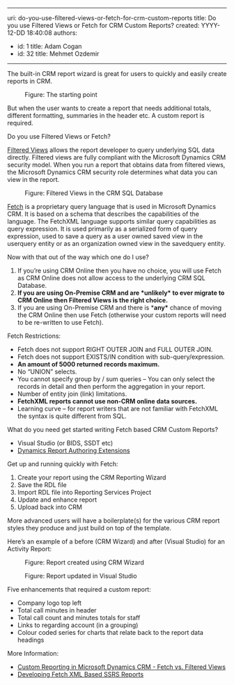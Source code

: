 

---
uri: do-you-use-filtered-views-or-fetch-for-crm-custom-reports
title: Do you use Filtered Views or Fetch for CRM Custom Reports?
created: YYYY-12-DD 18:40:08
authors:
  - id: 1
    title: Adam Cogan
  - id: 32
    title: Mehmet Ozdemir
---




<span class='intro'> <p>The built-in CRM report wizard is great for users to quickly and easily create reports in CRM.</p>
<dl class="image"><dt><img src="/PublishingImages/custom-reports-1.jpg" alt="" /></dt><dd>Figure&#58; The starting point</dd></dl> </span>

<p>But when the user wants to create a report that needs additional totals, different formatting, summaries in the header etc. A custom report is required.</p><p>Do you use Filtered Views or Fetch?</p><p><a href="http&#58;//msdn.microsoft.com/en-us/library/gg309722.aspx">Filtered Views</a>&#160;allows the report developer to query underlying SQL data directly. Filtered views are fully compliant with the Microsoft Dynamics CRM security model. When you run a report that obtains data from filtered views, the Microsoft Dynamics CRM security role determines what data you can view in the report.</p><dl class="image"><dt><img src="/PublishingImages/custom-reports-2.jpg" alt="" /></dt><dd>Figure&#58; Filtered Views in the CRM SQL Database</dd></dl><p><a href="http&#58;//technet.microsoft.com/en-us/library/bb928434.aspx">Fetch</a>&#160;is a proprietary query language that is used in Microsoft Dynamics CRM. It is based on a schema that describes the capabilities of the language. The FetchXML language supports similar query capabilities as query expression. It is used primarily as a serialized form of query expression, used to save a query as a user owned saved view in the userquery entity or as an organization owned view in the savedquery entity.</p><p>Now with that out of the way which one do I use?</p><ol><li>If you’re using CRM Online then you have no choice, you will use Fetch as CRM Online does not allow access to the underlying CRM SQL Database.</li><li><strong>If you are using On-Premise CRM and are *unlikely* to ever migrate to CRM Online then Filtered Views is the right choice.</strong></li><li>If you are using On-Premise CRM and there is *<strong>any*</strong>&#160;chance of moving the CRM Online then use Fetch (otherwise your custom reports will need to be re-written to use Fetch).</li></ol><p>Fetch Restrictions&#58;</p><ul class="ul1"><li>
      Fetch does not support RIGHT OUTER JOIN and FULL OUTER JOIN.</li><li>
      Fetch does not support EXISTS/IN condition with sub-query/expression.</li><li>
      <strong>An amount of 5000 returned records maximum.</strong></li><li>
      No “UNION” selects.</li><li>
      You cannot specify group by / sum queries – You can only select the records in detail and then perform the aggregation in your report.</li><li>
      Number of entity join (link) limitations.</li><li>
      <strong>FetchXML reports cannot use non-CRM online data sources.</strong></li><li>
      Learning curve – for report writers that are not familiar with FetchXML the syntax is quite different from SQL.</li></ul><p>What do you need get started writing Fetch based CRM Custom Reports?</p><ul class="ul1"><li>
      Visual Studio (or BIDS, SSDT etc)</li><li>
     <a href="http&#58;//www.microsoft.com/en-au/download/details.aspx?id=27823"><span class="s4">Dynamics Report Authoring Extensions</span></a></li></ul><p>Get up and running quickly with Fetch&#58;</p><ol class="ol1"><li>Create your report using the CRM Reporting Wizard</li><li>Save the RDL file</li><li>Import RDL file into Reporting Services Project</li><li>Update and enhance report</li><li>Upload back into CRM</li></ol><p>More advanced users will have a boilerplate(s) for the various CRM report styles they produce and just build on top of the template.</p><p>Here’s an example of a before (CRM Wizard) and after (Visual Studio) for an Activity Report&#58;</p><dl class="image"><dt><img src="/PublishingImages/custom-reports-3.jpg" alt="" /></dt><dd>Figure&#58; Report created using CRM Wizard</dd></dl><dl class="image"><dt><img src="/PublishingImages/custom-reports-3.jpg" alt="" /></dt><dd>Figure&#58; Report updated in Visual Studio</dd></dl><p>Five enhancements that required a custom report&#58;</p><ul><li>
      Company logo top left</li><li>
      Total call minutes in header</li><li>
      Total call count and minutes totals for staff</li><li>
      Links to regarding account (in a grouping)</li><li>
      Colour coded series for charts that relate back to the report data headings</li></ul><p>More Information&#58; </p><ul><li><a href="http&#58;//blogs.msdn.com/b/crminthefield/archive/2012/11/27/custom-reporting-in-microsoft-dynamics-crm-fetch-vs-filtered-views.aspx">Custom Reporting in Microsoft Dynamics CRM - Fetch vs. Filtered Views</a></li><li>
   <a href="http&#58;//social.technet.microsoft.com/wiki/contents/articles/10234.microsoft-dynamics-crm-2011-develop-fetch-xml-based-ssrs-reports-in-visual-studio-2008.aspx">Developing Fetch XML Based SSRS Reports</a>​</li></ul>
​


